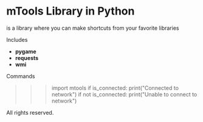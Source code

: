 # mTools Library in Python
is a library where you can
make shortcuts from your
favorite libraries

Includes
* **pygame**
* **requests**
* **wmi**

Commands
   >>> import mtools
   >>> if is_connected:
           print("Connected to network")
   >>> if not is_connected:
           print("Unable to connect to network")

All rights reserved.
